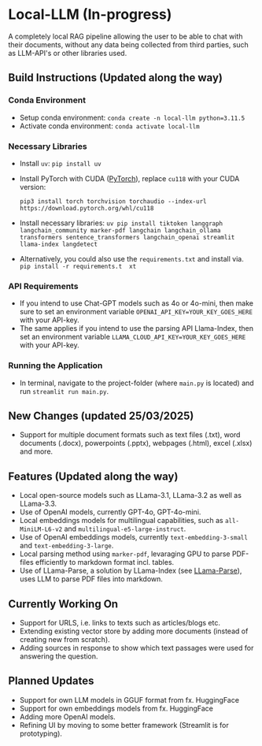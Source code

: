 # Local-LLM (In-progress)

A completely local RAG pipeline allowing the user to be able to chat with their documents, without any data being collected from third parties, such as LLM-API's or other libraries used. 

## Build Instructions (Updated along the way)

### Conda Environment 
* Setup conda environment: `conda create -n local-llm python=3.11.5`
* Activate conda environment: `conda activate local-llm`

### Necessary Libraries
* Install `uv`: `pip install uv`
* Install PyTorch with CUDA ([PyTorch](https://pytorch.org/get-started/locally/)), replace `cu118` with your CUDA version: 

    `pip3 install torch torchvision torchaudio --index-url https://download.pytorch.org/whl/cu118`

* Install necessary libraries:
    `uv pip install tiktoken langgraph langchain_community marker-pdf langchain langchain_ollama transformers sentence_transformers langchain_openai streamlit llama-index langdetect`

* Alternatively, you could also use the `requirements.txt` and install via. `pip install -r requirements.t  xt`

### API Requirements
* If you intend to use Chat-GPT models such as 4o or 4o-mini, then make sure to set an environment variable `OPENAI_API_KEY=YOUR_KEY_GOES_HERE` with your API-key. 
* The same applies if you intend to use the parsing API Llama-Index, then set an environment variable `LLAMA_CLOUD_API_KEY=YOUR_KEY_GOES_HERE` with your API-key.

### Running the Application
* In terminal, navigate to the project-folder (where `main.py` is located) and run `streamlit run main.py`.

## New Changes (updated 25/03/2025)
* Support for multiple document formats such as text files (.txt), word documents (.docx), powerpoints (.pptx), webpages (.html), excel (.xlsx) and more. 

## Features (Updated along the way)
* Local open-source models such as LLama-3.1, LLama-3.2 as well as LLama-3.3.
* Use of OpenAI models, currently GPT-4o, GPT-4o-mini.
* Local embeddings models for multilingual capabilities, such as `all-MiniLM-L6-v2` and `multilingual-e5-large-instruct`. 
* Use of OpenAI embeddings models, currently `text-embedding-3-small` and `text-embedding-3-large`.
* Local parsing method using `marker-pdf`, levaraging GPU to parse PDF-files efficiently to markdown format incl. tables.
* Use of LLama-Parse, a solution by LLama-Index (see [LLama-Parse](https://docs.cloud.llamaindex.ai/llamaparse/getting_started)), uses LLM to parse PDF files into markdown.

## Currently Working On
* Support for URLS, i.e. links to texts such as articles/blogs etc. 
* Extending existing vector store by adding more documents (instead of creating new from scratch).
* Adding sources in response to show which text passages were used for answering the question. 

## Planned Updates
* Support for own LLM models in GGUF format from fx. HuggingFace
* Support for own embeddings models from fx. HuggingFace
* Adding more OpenAI models.
* Refining UI by moving to some better framework (Streamlit is for prototyping). 
